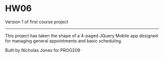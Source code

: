 # HW06
Version 1 of first course project

-----------------------------------------

This project has taken the shape of a 4-paged JQuery Mobile app designed for managing general appointments and basic scheduling.

Built by Nicholas Jones for PROG209
